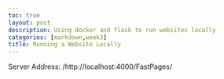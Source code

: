 ```yaml
---
toc: true
layout: post
description: Using docker and flask to run websites locally
categories: [markdown,week3]
title: Running a Website Locally
---
```


Server Address: /http://localhost:4000/FastPages/